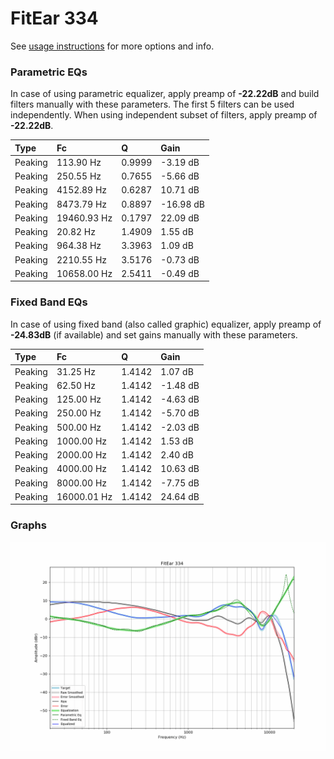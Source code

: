 # FitEar 334
See [usage instructions](https://github.com/jaakkopasanen/AutoEq#usage) for more options and info.

### Parametric EQs
In case of using parametric equalizer, apply preamp of **-22.22dB** and build filters manually
with these parameters. The first 5 filters can be used independently.
When using independent subset of filters, apply preamp of **-22.22dB**.

| Type    | Fc          |      Q | Gain      |
|:--------|:------------|:-------|:----------|
| Peaking | 113.90 Hz   | 0.9999 | -3.19 dB  |
| Peaking | 250.55 Hz   | 0.7655 | -5.66 dB  |
| Peaking | 4152.89 Hz  | 0.6287 | 10.71 dB  |
| Peaking | 8473.79 Hz  | 0.8897 | -16.98 dB |
| Peaking | 19460.93 Hz | 0.1797 | 22.09 dB  |
| Peaking | 20.82 Hz    | 1.4909 | 1.55 dB   |
| Peaking | 964.38 Hz   | 3.3963 | 1.09 dB   |
| Peaking | 2210.55 Hz  | 3.5176 | -0.73 dB  |
| Peaking | 10658.00 Hz | 2.5411 | -0.49 dB  |

### Fixed Band EQs
In case of using fixed band (also called graphic) equalizer, apply preamp of **-24.83dB**
(if available) and set gains manually with these parameters.

| Type    | Fc          |      Q | Gain     |
|:--------|:------------|:-------|:---------|
| Peaking | 31.25 Hz    | 1.4142 | 1.07 dB  |
| Peaking | 62.50 Hz    | 1.4142 | -1.48 dB |
| Peaking | 125.00 Hz   | 1.4142 | -4.63 dB |
| Peaking | 250.00 Hz   | 1.4142 | -5.70 dB |
| Peaking | 500.00 Hz   | 1.4142 | -2.03 dB |
| Peaking | 1000.00 Hz  | 1.4142 | 1.53 dB  |
| Peaking | 2000.00 Hz  | 1.4142 | 2.40 dB  |
| Peaking | 4000.00 Hz  | 1.4142 | 10.63 dB |
| Peaking | 8000.00 Hz  | 1.4142 | -7.75 dB |
| Peaking | 16000.01 Hz | 1.4142 | 24.64 dB |

### Graphs
![](./FitEar%20334.png)